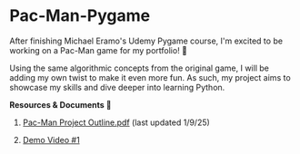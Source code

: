 # Pac-Man-Pygame 
After finishing Michael Eramo's Udemy Pygame course, I'm excited to be working on a Pac-Man game for my portfolio! 👻

Using the same algorithmic concepts from the original game, I will be adding my own twist to make it even more fun. As such, my project aims to showcase my skills and dive deeper into learning Python. 

**Resources & Documents 📜**
1. [Pac-Man Project Outline.pdf](https://github.com/user-attachments/files/18309045/Pac-Man.Project.Outline.pdf) (last updated 1/9/25)

2. [Demo Video #1](https://drive.google.com/file/d/1HhnCuW7Vb10CjlYAOaTl-eli2sP7hS7H/view?usp=sharing) 
